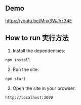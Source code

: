 ## Demo 

https://youtu.be/Mnx3WJhz34E

## How to run 実行方法

1. Install the dependencies:

```
npm install
```

2. Run the site:

```
npm start
```

3. Open the site in your browser:

```
http://localhost:3000
```
